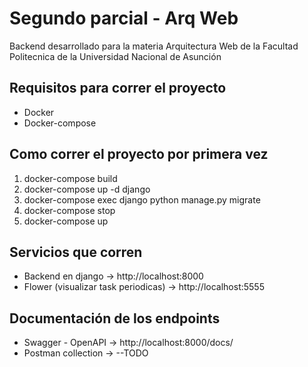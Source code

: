 # Segundo parcial - Arq Web
Backend desarrollado para la materia Arquitectura Web
de la Facultad Politecnica de la
Universidad Nacional de Asunción

## Requisitos para correr el proyecto
- Docker
- Docker-compose

## Como correr el proyecto por primera vez

1. docker-compose build
2. docker-compose up -d django
3. docker-compose exec django python manage.py migrate
4. docker-compose stop
5. docker-compose up

## Servicios que corren

- Backend en django -> http://localhost:8000
- Flower (visualizar task periodicas) -> http://localhost:5555

## Documentación de los endpoints

- Swagger - OpenAPI -> http://localhost:8000/docs/
- Postman collection -> --TODO
